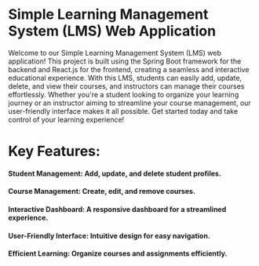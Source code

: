 # Simple Learning Management System (LMS) Web Application
Welcome to our Simple Learning Management System (LMS) web application! This project is built using the Spring Boot framework for the backend and React.js for the frontend, creating a seamless and interactive educational experience. With this LMS, students can easily add, update, delete, and view their courses, and instructors can manage their courses effortlessly. Whether you're a student looking to organize your learning journey or an instructor aiming to streamline your course management, our user-friendly interface makes it all possible. Get started today and take control of your learning experience!

# Key Features:

#### Student Management: Add, update, and delete student profiles.
#### Course Management: Create, edit, and remove courses.
#### Interactive Dashboard: A responsive dashboard for a streamlined experience.
#### User-Friendly Interface: Intuitive design for easy navigation.
#### Efficient Learning: Organize courses and assignments efficiently.

